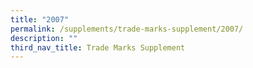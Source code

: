 ```yaml
---
title: "2007"
permalink: /supplements/trade-marks-supplement/2007/
description: ""
third_nav_title: Trade Marks Supplement
---
```


